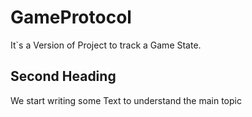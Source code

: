 # GameProtocol
It`s a Version of Project to track a Game State.
## Second Heading 
We start writing some Text to understand the main topic
